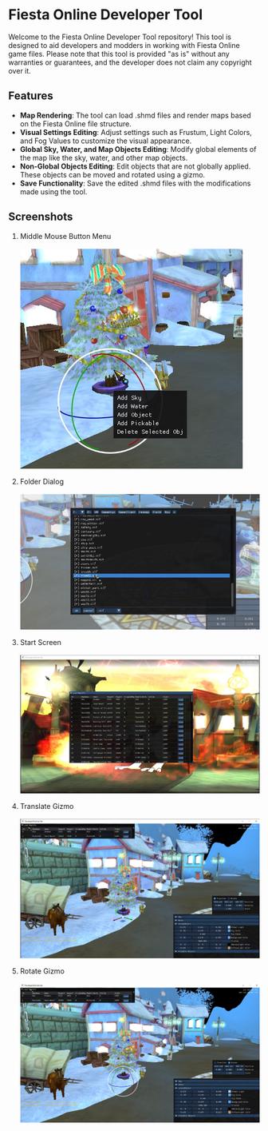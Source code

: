 # Fiesta Online Developer Tool

Welcome to the Fiesta Online Developer Tool repository! This tool is designed to aid developers and modders in working with Fiesta Online game files. Please note that this tool is provided "as is" without any warranties or guarantees, and the developer does not claim any copyright over it.

## Features

- **Map Rendering**: The tool can load .shmd files and render maps based on the Fiesta Online file structure.
- **Visual Settings Editing**: Adjust settings such as Frustum, Light Colors, and Fog Values to customize the visual appearance.
- **Global Sky, Water, and Map Objects Editing**: Modify global elements of the map like the sky, water, and other map objects.
- **Non-Global Objects Editing**: Edit objects that are not globally applied. These objects can be moved and rotated using a gizmo.
- **Save Functionality**: Save the edited .shmd files with the modifications made using the tool.

## Screenshots

1. Middle Mouse Button Menu <br/><br/>
   ![Middle Mouse Button Menu](./Images/PopUp.jpg)

2. Folder Dialog <br/><br/>
   ![Folder Dialog](./Images/AddPickable.jpg)

3. Start Screen <br/><br/>
   ![Start Screen](./Images/StartScreen.jpg)

4. Translate Gizmo <br/><br/>
   ![Translate Gizmo](./Images/Translate.jpg)

5. Rotate Gizmo <br/><br/>
   ![Rotate Gizmo](./Images/Rotate.jpg)


